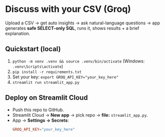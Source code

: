 # Discuss with your CSV (Groq)

Upload a CSV → get auto insights → ask natural-language questions → app generates **safe SELECT-only SQL**, runs it, shows results + a brief explanation.

## Quickstart (local)

1) `python -m venv .venv && source .venv/bin/activate` (Windows: `.venv\Scripts\activate`)
2) `pip install -r requirements.txt`
3) Set your key: `export GROQ_API_KEY="your_key_here"` 
4) `streamlit run streamlit_app.py`

## Deploy on Streamlit Cloud

- Push this repo to GitHub.
- Streamlit Cloud → **New app** → pick repo → **file:** `streamlit_app.py`.
- App → **Settings → Secrets**:
  ```toml
  GROQ_API_KEY="your_key_here"
